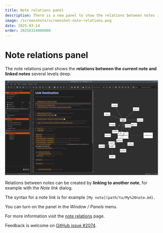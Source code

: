 ```yaml
---
title: Note relations panel
description: There is a new panel to show the relations between notes in a graph.
image: /screenshots/screenshot-note-relations.png
date: 2025-03-14
order: 20250314000000
---
```


# Note relations panel

<BlogDate v-bind:fm="$frontmatter" />

The note relations panel shows the **relations between the current note and linked notes** several levels deep.

![note-relations](/screenshots/screenshot-note-relations.png)

Relations between notes can be created by **linking to another note**, for example with the *Note link* dialog.

The syntax for a note link is for example `[My note](path/to/My%20note.md)`.

You can turn on the panel in the *Window / Panels* menu.

For more information visit the [note relations](../getting-started/note-relations.md) page.

Feedback is welcome on [GitHub issue #2074](https://github.com/pbek/QOwnNotes/issues/2074).
